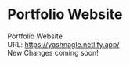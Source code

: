 # Portfolio Website
Portfolio Website
<br />URL: https://yashnagle.netlify.app/
<br />New Changes coming soon!

